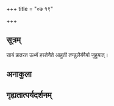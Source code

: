 +++
title = "०७ १९"

+++
## सूत्रम्
सायं प्रातरत ऊर्ध्वं हस्तेनैते आहुती तण्डुलैर्यवैर्वा जुहुयात्।
## अनाकुला

## गृह्यतात्पर्यदर्शनम्

